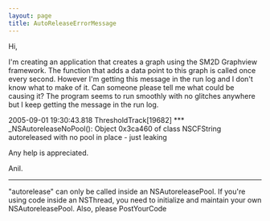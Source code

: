 ```yaml
---
layout: page
title: AutoReleaseErrorMessage
---
```


Hi,

I'm creating an application that creates a graph using the SM2D Graphview framework. The function that adds a data point to this graph is called once every second. However I'm getting this message in the run log and  I don't know what to make of it. Can someone please tell me what could be causing it? The program seems to run smoothly with no glitches anywhere but I keep getting the message in the run log.

2005-09-01 19:30:43.818 ThresholdTrack[19682] *** _NSAutoreleaseNoPool(): Object 0x3ca460 of class NSCFString autoreleased with no pool in place - just leaking

Any help is appreciated.

Anil.



----

"autorelease" can only be called inside an NSAutoreleasePool. If you're using code inside an NSThread, you need to initialize and maintain your own NSAutoreleasePool. Also, please PostYourCode

